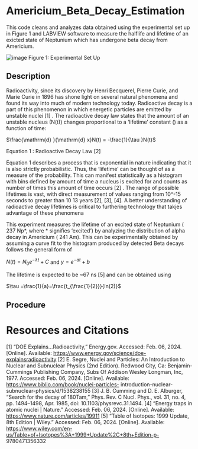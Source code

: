 # Americium_Beta_Decay_Estimation
This code cleans and analyzes data obtained using the experimental set up in Figure 1 and LABVIEW software to measure the halflife and lifetime of an exicted state of Neptunium which has undergone beta decay from Americium.

![image](https://github.com/Ekin-Deren-Yelken/Americium_Beta_Decay_Estimation/assets/128660105/4aa90410-460c-4c9d-9b83-b6c13b11948c)
Figure 1: Experimental Set Up

## Description
Radioactivity, since its discovery by Henri Becquerel, Pierre Curie, and Marie Curie in 1896 has shone light on several natural phenomena and found its way into much of modern technology today. Radioactive decay is a part of this phenomenon in which energetic particles are emitted by unstable nuclei [1] . The radioactive decay law states that the amount of an unstable nucleus (N(t)) changes proportional to a ‘lifetime’ constant () as a function of time:

$\frac{\mathrm{d} }{\mathrm{d} x}N(t) = -\frac{1}{\tau }N(t)$

Equation 1 : Radioactive Decay Law [2]

Equation 1 describes a process that is exponential in nature indicating that it is also strictly probabilistic. Thus, the ‘lifetime’ can be thought of as a measure of the probability. This can manifest statistically as a histogram with bins defined by amount of time a nucleus is excited for and counts as number of times this amount of time occurs [2] . The range of possible lifetimes is vast, with direct measurement of values ranging from 10^-15 seconds to greater than 10 13 years [2], [3], [4]. A better understanding of radioactive decay lifetimes is critical to furthering technology that takjes advantage of these phenomena 

This experiment measures the lifetime of an excited state of Neptunium ( 237 Np*, where * signifies ‘excited’) by analyzing the distribution of alpha decay in Americium ( 241 Am). This can be experimentally obtained by assuming a curve fit to the histogram produced by detected Beta decays follows the general form of 

$N(t)=N_{0}e^{-\lambda t}+C$ and $y=e^{-at}+b$

The lifetime is expected to be ~67 ns [5] and can be obtained using

$\tau =\frac{1}{a}=\frac{t_{\frac{1}{2}}}{ln(2)}$

## Procedure



# Resources and Citations
[1] “DOE Explains...Radioactivity,” Energy.gov. Accessed: Feb. 06, 2024. [Online]. Available: https://www.energy.gov/science/doe-explainsradioactivity
[2] E. Segre, Nuclei and Particles: An Introduction to Nuclear and Subnuclear Physics (2nd Edition). Redwood City, Ca: Benjamin-Cummings Publishing Company, Subs Of Addison Wesley Longman, Inc, 1977. Accessed: Feb. 06, 2024. [Online]. Available: https://www.biblio.com/book/nuclei-particles- introduction-nuclear-subnuclear-physics/d/1538238155
[3] J. B. Cumming and D. E. Alburger, “Search for the decay of 180Tam,” Phys. Rev. C Nucl. Phys., vol. 31, no. 4, pp. 1494–1498, Apr. 1985, doi: 10.1103/physrevc.31.1494.
[4] “Energy traps in atomic nuclei | Nature.” Accessed: Feb. 06, 2024. [Online]. Available: https://www.nature.com/articles/19911
[5] “Table of Isotopes: 1999 Update, 8th Edition | Wiley.” Accessed: Feb. 06, 2024. [Online]. Available: https://www.wiley.com/en-us/Table+of+Isotopes%3A+1999+Update%2C+8th+Edition-p- 9780471356332
